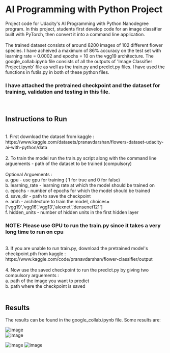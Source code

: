 # AI Programming with Python Project

Project code for Udacity's AI Programming with Python Nanodegree program. In this project, students first develop code for an image classifier built with PyTorch, then convert it into a command line application. <br><br>
The trained dataset consists of around 8200 images of 102 different flower species. I have acheived a maximum of 86% accuracy on the test set with learning rate = 0.0002 and epochs = 10 on the vgg19 architecture. The google_collab.ipynb file consists of all the outputs of 'Image Classifier Project.ipynb' file as well as the train.py and predict.py files. I have used the functions in futils.py in both of these python files. <br>
<h3><b>I have attached the pretrained checkpoint and the dataset for training, validation and testing in this file.</b></h3><br>

<h2>Instructions to Run </h2>

<br>
1. First download the datasel from kaggle : https://www.kaggle.com/datasets/pranavdarshan/flowers-dataset-udacity-ai-with-python/data
<br><br>
2. To train the model run the train.py script along with the command line arguements - path of the dataset to be trained (compulsory) 
<br><br>
Optional Arguements : <br>
 a. gpu - use gpu for training ( 1 for true and 0 for false) <br>
 b. learning_rate - learning rate at which the model should be trained on <br>
 c. epochs - number of epochs for which the model should be trained <br>
 d. save_dir - path to save the checkpoint <br>
 e. arch - architecture to train the model, choices=['vgg19','vgg16','vgg13','alexnet','densenet121'] <br>
 f. hidden_units - number of hidden units in the first hidden layer 
<br>
<h3><B> NOTE: Please use GPU to run the train.py since it takes a very long time to run on cpu</B></h3><br>
3. If you are unable to run train.py, download the pretrained model's checkpoint.pth from kaggle : https://www.kaggle.com/code/pranavdarshan/flower-classifier/output <br><br>
4. Now use the saved checkpoint to run the predict.py by giving two compulsory arguements :<br>
 a. path of the image you want to predict <br>
 b. path where the checkpoint is saved <br><br>

 <h2>Results</h2>
The results can be found in the google_collab.ipynb file. Some results are: <br>

![image](https://github.com/PranavDarshan/AI-Programming-With-Python-Udacity/assets/65911046/96f33d94-eaa7-4623-8d91-7d1193b4c1f2) <br>
![image](https://github.com/PranavDarshan/AI-Programming-With-Python-Udacity/assets/65911046/d6dec624-ec8e-435c-aad5-1fafcef959c6) <br>

![image](https://github.com/PranavDarshan/AI-Programming-With-Python-Udacity/assets/65911046/b8361904-a9df-4888-b282-b4f198ebee0f)
![image](https://github.com/PranavDarshan/AI-Programming-With-Python-Udacity/assets/65911046/50691317-e526-43ec-9aa9-f0235f7bee80)


